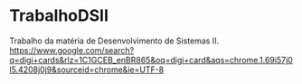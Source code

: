 # TrabalhoDSII
Trabalho da matéria de Desenvolvimento de Sistemas II.
https://www.google.com/search?q=digi+cards&rlz=1C1GCEB_enBR865&oq=digi+card&aqs=chrome.1.69i57j0l5.4208j0j9&sourceid=chrome&ie=UTF-8
